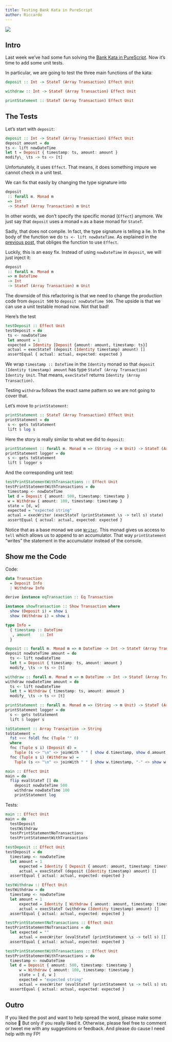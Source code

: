 ```yaml
---
title: Testing Bank Kata in PureScript
author: Riccardo
---
```


![](https://cdn-images-1.medium.com/max/1024/1*CQ1bneAfNmhYuocE6f8gxg.jpeg)

## Intro

Last week we’ve had some fun solving the [Bank Kata in PureScript](./2019-03-13-bank-kata-in-purescript.html). Now it’s time to add some unit tests.

In particular, we are going to test the three main functions of the kata:

```haskell
deposit :: Int -> StateT (Array Transaction) Effect Unit

withdraw :: Int -> StateT (Array Transaction) Effect Unit

printStatement :: StateT (Array Transaction) Effect Unit
```

## The Tests

Let’s start with `deposit`:

```haskell
deposit :: Int -> StateT (Array Transaction) Effect Unit
deposit amount = do
ts <- lift nowDateTime
let t = Deposit { timestamp: ts, amount: amount }
modify\_ \ts -> ts <> [t]
```

Unfortunately, it uses `Effect`. That means, it does something impure we cannot check in a unit test.

We can fix that easily by changing the type signature into

```haskell
deposit
 :: forall m. Monad m
 => Int
 -> StateT (Array Transaction) m Unit
```

In other words, we don’t specify the specific monad (`Effect`) anymore. We just say that `deposit` uses a monad `m` as a base monad for `StateT`.

Sadly, that does not compile. In fact, the type signature is telling a lie. In the body of the function we do `ts <- lift nowDateTime`. As explained in the [previous post](./2019-03-13-bank-kata-in-purescript.html), that obliges the function to use `Effect`.

Luckily, this is an easy fix. Instead of using `nowDateTime` in `deposit`, we will just inject it:

```haskell
deposit
 :: forall m. Monad m
 => m DateTime
 -> Int
 -> StateT (Array Transaction) m Unit
```

The downside of this refactoring is that we need to change the production code from `deposit 500` to `deposit nowDateTime 500`. The upside is that we can use a unit testable monad now. Not that bad!

Here’s the test

```haskell
testDeposit :: Effect Unit
testDeposit = do
 ts <- nowDateTime
 let amount = 1
 expected = Identity [Deposit {amount: amount, timestamp: ts}]
 actual = execStateT (deposit (Identity timestamp) amount) []
 assertEqual { actual: actual, expected: expected }
```

We wrap `timestamp :: DateTime` in the `Identity` monad so that `deposit (Identity timestamp) amount` has type `StateT (Array Transaction) Identity Unit`. That means, `execStateT` returns `Identity (Array Transaction)`.

Testing `withdraw` follows the exact same pattern so we are not going to cover that.

Let’s move to `printStatement`:

```haskell
printStatement :: StateT (Array Transaction) Effect Unit
printStatement = do
 s <- gets toStatement
 lift $ log s
```

Here the story is really similar to what we did to `deposit`:

```haskell
printStatement :: forall m. Monad m => (String -> m Unit) -> StateT (Array Transaction) m Unit
printStatement logger = do
 s <- gets toStatement
 lift $ logger s
```

And the corresponding unit test:

```haskell
testPrintStatementWithTransactions :: Effect Unit
testPrintStatementWithTransactions = do
 timestamp <- nowDateTime
 let d = Deposit { amount: 500, timestamp: timestamp }
 w = Withdraw { amount: 100, timestamp: timestamp }
 state = [d, w]
 expected = "expected string"
 actual = execWriter (execStateT (printStatement \s -> tell s) state)
 assertEqual { actual: actual, expected: expected }
```

Notice that as a base monad we use [`Writer`](https://pursuit.purescript.org/packages/purescript-transformers/4.2.0/docs/Control.Monad.Writer). This monad gives us access to `tell` which allows us to append to an accumulator. That way `printStatement` “writes” the statement in the accumulator instead of the console.

## Show me the Code

Code:

```haskell
data Transaction
  = Deposit Info
  | Withdraw Info

derive instance eqTransaction :: Eq Transaction

instance showTransaction :: Show Transaction where
  show (Deposit i) = show i
  show (Withdraw i) = show i

type Info =
  { timestamp :: DateTime
   , amount    :: Int
  }

deposit :: forall m. Monad m => m DateTime -> Int -> StateT (Array Transaction) m Unit
deposit nowDateTime amount = do
  ts <- lift nowDateTime
  let t = Deposit { timestamp: ts, amount: amount }
  modify_ \ts -> ts <> [t]

withdraw :: forall m. Monad m => m DateTime -> Int -> StateT (Array Transaction) m Unit
withdraw nowDateTime amount = do
  ts <- lift nowDateTime
  let t = Withdraw { timestamp: ts, amount: amount }
  modify_ \ts -> ts <> [t]

printStatement :: forall m. Monad m => (String -> m Unit) -> StateT (Array Transaction) m Unit
printStatement logger = do
  s <- gets toStatement
  lift $ logger s

toStatement :: Array Transaction -> String
toStatement =
  fst <<< foldl fnc (Tuple "" 0)
  where
  fnc (Tuple s i) (Deposit d) =
    Tuple (s <> "\n" <> joinWith " " [ show d.timestamp, show d.amount, show $ i + d.amount]) (i + d.amount)
  fnc (Tuple s i) (Withdraw w) =
    Tuple (s <> "\n" <> joinWith " " [ show w.timestamp, "-" <> show w.amount, show $ i - w.amount]) (i - w.amount)

main :: Effect Unit
main = do
  flip evalStateT [] do
    deposit nowDateTime 500
    withdraw nowDateTime 100
    printStatement log
```

Tests:

```haskell
main :: Effect Unit
main = do
  testDeposit
  testWithdraw
  testPrintStatementNoTransactions
  testPrintStatementWithTransactions

testDeposit :: Effect Unit
testDeposit = do
  timestamp <- nowDateTime
  let amount = 1
      expected = Identity [ Deposit { amount: amount, timestamp: timestamp } ]
      actual = execStateT (deposit (Identity timestamp) amount) [] 
  assertEqual { actual: actual, expected: expected }

testWithdraw :: Effect Unit
testWithdraw = do
  timestamp <- nowDateTime
  let amount = 1
      expected = Identity [ Withdraw { amount: amount, timestamp: timestamp } ]
      actual = execStateT (withdraw (Identity timestamp) amount) [] 
  assertEqual { actual: actual, expected: expected }

testPrintStatementNoTransactions :: Effect Unit
testPrintStatementNoTransactions = do
  let expected = ""
      actual = execWriter (evalStateT (printStatement \s -> tell s) [])
  assertEqual { actual: actual, expected: expected }

testPrintStatementWithTransactions :: Effect Unit
testPrintStatementWithTransactions = do
  timestamp <- nowDateTime
  let d = Deposit { amount: 500, timestamp: timestamp }
      w = Withdraw { amount: 100, timestamp: timestamp }
      state = [ d, w ]
      expected = "expected string"
      actual = execWriter (evalStateT (printStatement \s -> tell s) state)
  assertEqual { actual: actual, expected: expected }
```

## Outro

If you liked the post and want to help spread the word, please make some noise 🤘 But only if you really liked it. Otherwise, please feel free to comment or tweet me with any suggestions or feedback. And please do cause I need help with my FP!
